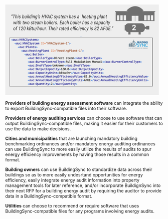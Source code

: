 ![BuildingSync example image](views/tools/markdown/buildingsync/img/bsync-img.png)


**Providers of building energy assessment software** can integrate the ability to export BuildingSync-compatible files into their software.

**Providers of energy auditing services** can choose to use software that can output BuildingSync-compatible files, making it easier for their customers to use the data to make decisions.

**Cities and municipalities** that are launching mandatory building benchmarking ordinances and/or mandatory energy auditing ordinances can use BuildingSync to more easily utilize the results of audits to spur energy efficiency improvements by having those results in a common format.

**Building owners** can use BuildingSync to standardize data across their buildings so as to more easily undesrtand opportunities for energy efficiency, easily integrate energy audit information into property management tools for later reference, and/or incorporate BuildignSync into their next RFP for a building energy audit by requiring the auditor to provide data in a BuildingSync-compatible format.

**Utilities** can choose to recommend or require software that uses BuildingSync-compatible files for any programs involving energy audits.
